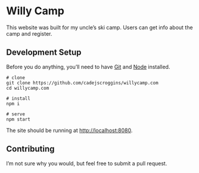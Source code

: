 # Willy Camp

This website was built for my uncle&rsquo;s ski camp. Users can get info about the camp and register.

## Development Setup

Before you do anything, you&rsquo;ll need to have [Git](https://git-scm.com/) and [Node](https://nodejs.org/en/) installed.

```shell
# clone
git clone https://github.com/cadejscroggins/willycamp.com
cd willycamp.com

# install
npm i

# serve
npm start
```

The site should be running at [http://localhost:8080](http://localhost:8080).

## Contributing

I&rsquo;m not sure why you would, but feel free to submit a pull request.
